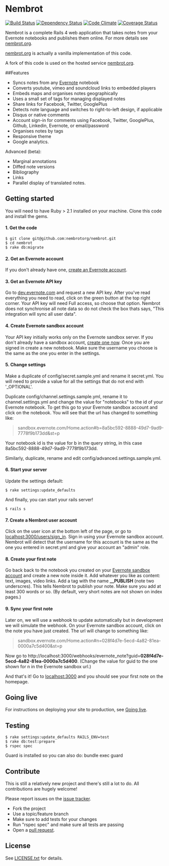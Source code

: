 # Nembrot
[![Build Status](https://travis-ci.org/nembrotorg/nembrot.png?branch=master)][travis]
[![Dependency Status](https://gemnasium.com/nembrotorg/nembrot.png)][gemnasium]
[![Code Climate](https://codeclimate.com/github/nembrotorg/nembrot.png)][codeclimate]
[![Coverage Status](https://coveralls.io/repos/nembrotorg/nembrot/badge.png?branch=master)][coveralls]

[travis]: http://travis-ci.org/nembrotorg/nembrot
[gemnasium]: https://gemnasium.com/nembrotorg/nembrot
[codeclimate]: https://codeclimate.com/github/nembrotorg/nembrot
[coveralls]: https://coveralls.io/r/nembrotorg/nembrot

Nembrot is a complete Rails 4 web application that takes notes from your Evernote notebooks and publishes them online. For more details see [nembrot.org](http:nembrot.org).

[nembrot.org](http:nembrot.org) is actually a vanilla implementation of this code.

A fork of this code is used on the hosted service [nembrot.org](http://nembrot.org).

##Features
* Syncs notes from any [Evernote](http://evernote.com) notebook
* Converts youtube, vimeo and soundcloud links to embedded players
* Embeds maps and organises notes geographically
* Uses a small set of tags for managing displayed notes
* Share links for Facebook, Twitter, GooglePlus
* Detects note language and switches to right-to-left design, if applicable
* Disqus or native comments
* Account sign-in for comments using Facebook, Twitter, GooglePlus, Github, Linkedin, Evernote, or email/password
* Organises notes by tags
* Responsive theme
* Google analytics.

Advanced (beta):
* Marginal annotations
* Diffed note versions
* Bibliography
* Links
* Parallel display of translated notes.


## Getting started
You will need to have Ruby > 2.1 installed on your machine. Clone this code and install the gems.

#### 1. Get the code
```
$ git clone git@github.com:nembrotorg/nembrot.git
$ cd nembrot
$ rake db:migrate
```

#### 2. Get an Evernote account
If you don't already have one, [create an Evernote account](https://www.evernote.com/Registration.action).


#### 3. Get an Evernote API key
Go to [dev.evernote.com](http://dev.evernote.com/doc/) and request a new API key. After you've read everything you need to read, click on the green button at the top right corner. Your API key will need Full access, so choose that option. Nembrot does not synchronise all note data so do not check the box thats says, "This integration will sync all user data".


#### 4. Create Evernote sandbox account
Your API key initially works only on the Evernote sandbox server. If you don't already have a sandbox account, [create one now](https://sandbox.evernote.com/Registration.action). Once you are signed in create a new notebook. Make sure the username you choose is the same as the one you enter in the settings.


#### 5. Change settings
Make a duplicate of config/secret.sample.yml and rename it secret.yml. You will need to provide a value for all the settings that do not end with '_OPTIONAL'.

Duplicate config/channel.settings.sample.yml, rename it to channel.settings.yml and change the value for "notebooks" to the id of your Evernote notebook. To get this go to your Evernote sandbox account and click on the notebook. You will see that the url has changed to something like:

> sandbox.evernote.com/Home.action#b=8a5bc592-8888-49d7-9ad9-7778f9b173dd&st=p

Your notebook id is the value for b in the query string, in this case 8a5bc592-8888-49d7-9ad9-7778f9b173dd.

Similarly, duplicate, rename and edit config/advanced.settings.sample.yml.


#### 6. Start your server
Update the settings default:

    $ rake settings:update_defaults

And finally, you can start your rails server!

    $ rails s


#### 7. Create a Nembrot user account
Click on the user icon at the bottom left of the page, or go to [localhost:3000/users/sign_in](http://localhost:3000/users/sign_in). Sign in using your Evernote sandbox account. Nembrot will detect that the username for this account is the same as the one you entered in secret.yml and give your account an "admin" role.


#### 8. Create your first note
Go back back to the notebook you created on your [Evernote sandbox account](http://sandbox.evernote.com) and create a new note inside it. Add whatever you like as content: text, images, video links. Add a tag with the name **__PUBLISH** (note two underscres). This tells Nembrot to publish your note. Make sure you add at least 300 words or so. (By default, very short notes are not shown on index pages.)


#### 9. Sync your first note
Later on, we will use a webhook to update automatically but in development we will simulate the webhook. On your Evernote sandbox account, click on the note you have just created. The url will change to something like:

> sandbox.evernote.com/Home.action#n=028f4d7e-5ecd-4a82-81ea-0000a7c5d400&st=p

Now go to http://localhost:3000/webhooks/evernote_note?guid=**028f4d7e-5ecd-4a82-81ea-0000a7c5d400**. (Change the value for guid to the one shown for n in the Evernote sandbox url.)

And that's it! Go to [localhost:3000](http://localhost:3000) and you should see your first note on the homepage.


## Going live

For instructions on deploying your site to production, see [Going live](http://nembrot.org/going-live).


## Testing
```
$ rake settings:update_defaults RAILS_ENV=test
$ rake db:test:prepare
$ rspec spec
```

Guard is installed so you can also do:
   bundle exec guard


## Contribute
This is still a relatively new project and there's still a lot to do. All contributions are hugely welcome!

Please report issues on the [issue tracker](https://github.com/nembrotorg/nembrot/issues). 

* Fork the project
* Use a topic/feature branch
* Make sure to add tests for your changes
* Run "rspec spec" and make sure all tests are passing
* Open a [pull request](https://help.github.com/articles/using-pull-requests).


## License
See [LICENSE.txt](https://github.com/nembrotorg/nembrot/blob/master/LICENSE.txt) for details.
